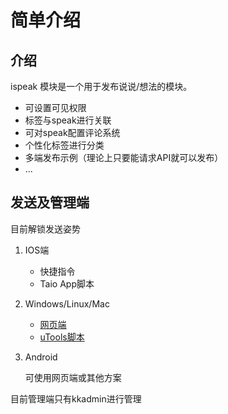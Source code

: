 # 简单介绍

## 介绍

ispeak 模块是一个用于发布说说/想法的模块。

- 可设置可见权限
- 标签与speak进行关联
- 可对speak配置评论系统
- 个性化标签进行分类
- 多端发布示例（理论上只要能请求API就可以发布）
- ...

## 发送及管理端

目前解锁发送姿势

1. IOS端

   - 快捷指令
   - Taio App脚本

2. Windows/Linux/Mac

   - [网页端](https://github.com/kkfive/speak-biubiu)
   - [uTools脚本](https://github.com/kkfive/speak-biubiu/blob/master/scripts/utools.js)

3. Android

   可使用网页端或其他方案

目前管理端只有kkadmin进行管理
